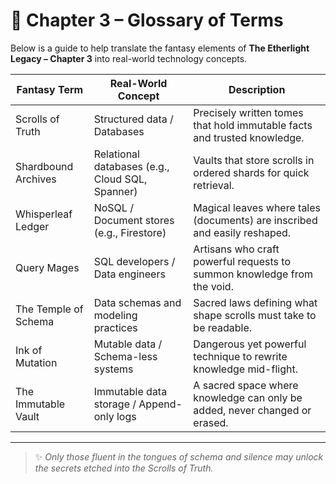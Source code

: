 # 📜 Chapter 3 – Glossary of Terms

Below is a guide to help translate the fantasy elements of **The Etherlight Legacy – Chapter 3** into real-world technology concepts.

| Fantasy Term             | Real-World Concept                                      | Description                                                                 |
|--------------------------|---------------------------------------------------------|-----------------------------------------------------------------------------|
| Scrolls of Truth         | Structured data / Databases                             | Precisely written tomes that hold immutable facts and trusted knowledge.    |
| Shardbound Archives       | Relational databases (e.g., Cloud SQL, Spanner)         | Vaults that store scrolls in ordered shards for quick retrieval.            |
| Whisperleaf Ledger        | NoSQL / Document stores (e.g., Firestore)              | Magical leaves where tales (documents) are inscribed and easily reshaped.   |
| Query Mages              | SQL developers / Data engineers                         | Artisans who craft powerful requests to summon knowledge from the void.     |
| The Temple of Schema     | Data schemas and modeling practices                     | Sacred laws defining what shape scrolls must take to be readable.           |
| Ink of Mutation          | Mutable data / Schema-less systems                      | Dangerous yet powerful technique to rewrite knowledge mid-flight.           |
| The Immutable Vault      | Immutable data storage / Append-only logs              | A sacred space where knowledge can only be added, never changed or erased.  |

---

> ✨ *Only those fluent in the tongues of schema and silence may unlock the secrets etched into the Scrolls of Truth.*
